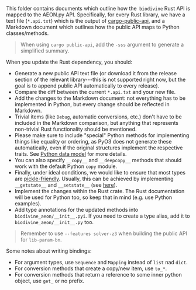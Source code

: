This folder contains documents which outline how the` biodivine` Rust API 
is mapped to the AEON.py API. Specifically, for every Rust library, we have a text file
(`*.api.txt`) which is the output of
[cargo-public-api](https://github.com/Enselic/cargo-public-api), and a
Markdown document which outlines how the public API maps to Python
classes/methods.

 > When using `cargo public-api`, add the `-sss` argument to generate a
 > simplified summary. 

When you update the Rust dependency, you should:

- Generate a new public API text file (or download it from the release
  section of the relevant library---this is not supported right now, but
  the goal is to append public API automatically to every release).
- Compare the diff between the current `*.api.txt` and your new file.
- Add the changes to the Markdown document: not everything has to be
  implemented in Python, but every change should be reflected in Markdown.
- Trivial items (like `Debug`, automatic conversions, etc.) don't have to
  be included in the Markdown comparison, but anything that represents
  non-trivial Rust functionality should be mentioned.
- Please make sure to include "special" Python methods for implementing 
  things like equality or ordering, as PyO3 does not generate these 
  automatically, even if the original structures implement the respective traits. 
  See [Python data model](https://docs.python.org/3/reference/datamodel.html) 
  for more details. 
- You can also specify `__copy__` and `__deepcopy__` methods
  that should work with the default Python `copy` module.
- Finally, under ideal conditions, we would like to ensure that most types
  are [pickle-friendly](https://docs.python.org/3/library/pickle.html). Usually,
  this can be achieved by implementing `__getstate__` and `__setstate__` (see
  [here](https://gist.github.com/ethanhs/fd4123487974c91c7e5960acc9aa2a77)).
- Implement the changes within the Rust crate. The Rust documentation will
  be used for Python too, so keep that in mind (e.g. use Python examples).
- Add type annotations for the updated methods into `biodivine_aeon/__init__.pyi`.
  If you need to create a type alias, add it to `biodivine_aeon/__init__.py` too.

> Remember to use `--features solver-z3` when building the public API for
> `lib-param-bn`.

Some notes about writing bindings:
  - For argument types, use `Sequence` and `Mapping` instead of `list` nad `dict`.
  - For conversion methods that create a copy/new item, use `to_*`.
  - For conversion methods that return a reference to some inner python object, use `get_` or no prefix.
